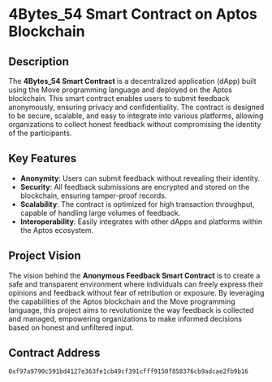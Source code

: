 # 4Bytes_54 Smart Contract on Aptos Blockchain

## Description
The **4Bytes_54 Smart Contract** is a decentralized application (dApp) built using the Move programming language and deployed on the Aptos blockchain. This smart contract enables users to submit feedback anonymously, ensuring privacy and confidentiality. The contract is designed to be secure, scalable, and easy to integrate into various platforms, allowing organizations to collect honest feedback without compromising the identity of the participants.

## Key Features
- **Anonymity**: Users can submit feedback without revealing their identity.
- **Security**: All feedback submissions are encrypted and stored on the blockchain, ensuring tamper-proof records.
- **Scalability**: The contract is optimized for high transaction throughput, capable of handling large volumes of feedback.
- **Interoperability**: Easily integrates with other dApps and platforms within the Aptos ecosystem.

## Project Vision
The vision behind the **Anonymous Feedback Smart Contract** is to create a safe and transparent environment where individuals can freely express their opinions and feedback without fear of retribution or exposure. By leveraging the capabilities of the Aptos blockchain and the Move programming language, this project aims to revolutionize the way feedback is collected and managed, empowering organizations to make informed decisions based on honest and unfiltered input.

## Contract Address
`0xf97a9790c591bd4127e363fe1cb49cf391cfff9150f858376cb9adcae2fb9b16`
